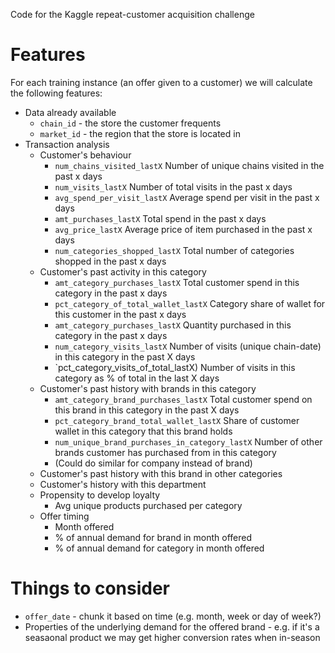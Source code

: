 Code for the Kaggle repeat-customer acquisition challenge

# Features

For each training instance (an offer given to a customer) we will calculate the following features:

* Data already available
    * `chain_id` - the store the customer frequents
    * `market_id` - the region that the store is located in
* Transaction analysis
    * Customer's behaviour
        * `num_chains_visited_lastX` Number of unique chains visited in the past x days
        * `num_visits_lastX` Number of total visits in the past x days
        * `avg_spend_per_visit_lastX` Average spend per visit in the past x days
        * `amt_purchases_lastX` Total spend in the past x days
        * `avg_price_lastX` Average price of item purchased in the past x days
        * `num_categories_shopped_lastX` Total number of categories shopped in the past x days
    * Customer's past activity in this category
        * `amt_category_purchases_lastX` Total customer spend in this category in the past x days
        * `pct_category_of_total_wallet_lastX` Category share of wallet for this customer in the past x days
        * `amt_category_purchases_lastX` Quantity purchased in this category in the past x days
        * `num_category_visits_lastX` Number of visits (unique chain-date) in this category in the past X days
        * `pct_category_visits_of_total_lastX) Number of visits in this category as % of total in the last X days
    * Customer's past history with brands in this category
        * `amt_category_brand_purchases_lastX` Total customer spend on this brand in this category in the past X days
        * `pct_category_brand_total_wallet_lastX` Share of customer wallet in this category that this brand holds
        * `num_unique_brand_purchases_in_category_lastX` Number of other brands customer has purchased from in this category
        * (Could do similar for company instead of brand)
    * Customer's past history with this brand in other categories
    * Customer's history with this department
    * Propensity to develop loyalty
        * Avg unique products purchased per category
    * Offer timing
        * Month offered
        * % of annual demand for brand in month offered
        * % of annual demand for category in month offered

# Things to consider

* `offer_date` - chunk it based on time (e.g. month, week or day of week?)
* Properties of the underlying demand for the offered brand - e.g. if it's a seasaonal product we may get higher conversion rates when in-season


